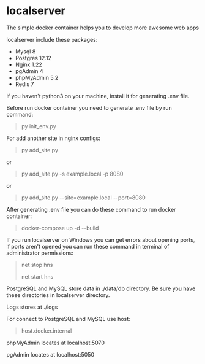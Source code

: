 # localserver
The simple docker container helps you to develop more awesome web apps

localserver include these packages:
* Mysql 8
* Postgres 12.12
* Nginx 1.22
* pgAdmin 4
* phpMyAdmin 5.2
* Redis 7

If you haven't python3 on your machine, install it for generating .env file.

Before run docker container you need to generate .env file by run command:
> py init_env.py

For add another site in nginx configs:

> py add_site.py

or

> py add_site.py -s example.local -p 8080

or

> py add_site.py --site=example.local --port=8080

After generating .env file you can do these command to run docker container:
> docker-compose up -d --build

If you run localserver on Windows you can get errors about opening ports, if ports aren't opened you can run these command in terminal of administrator permissions:
> net stop hns
> 
> net start hns

PostgreSQL and MySQL store data in ./data/db directory.
Be sure you have these directories in localserver directory.

Logs stores at ./logs

For connect to PostgreSQL and MySQL use host:
> host.docker.internal

phpMyAdmin locates at localhost:5070

pgAdmin locates at localhost:5050